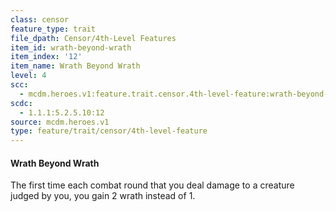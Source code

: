 ```yaml
---
class: censor
feature_type: trait
file_dpath: Censor/4th-Level Features
item_id: wrath-beyond-wrath
item_index: '12'
item_name: Wrath Beyond Wrath
level: 4
scc:
  - mcdm.heroes.v1:feature.trait.censor.4th-level-feature:wrath-beyond-wrath
scdc:
  - 1.1.1:5.2.5.10:12
source: mcdm.heroes.v1
type: feature/trait/censor/4th-level-feature
---
```


#### Wrath Beyond Wrath

The first time each combat round that you deal damage to a creature judged by you, you gain 2 wrath instead of 1.
